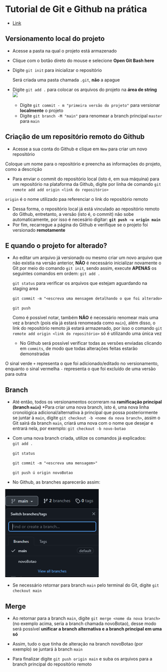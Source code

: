 # Tutorial de Git e Github na prática


* [Link](http://git-scm.com/downloads)

## Versionamento local do projeto
* Acesse a pasta na qual o projeto está armazenado 
* Clique com o botão direto do mouse e selecione **Open Git Bash here**
* Digite `git init` para inicializar o repositório
  
  Será criada uma pasta chamada `.git`, **não** a apague
* Digite `git add .` para colocar os arquivos do projeto na **área de string**  
  <img src="https://i1.wp.com/www.markus-gattol.name/misc/mm/si/content/git_git_add.png">
  * Digite `git commit - m "primeira versão do projeto"` para versionar **localmente** o projeto
  * Digite `git branch -M "main"` para renomear a branch principal `master` para `main` 

## Criação de um repositório remoto do Github
* Acesse a sua conta do Github e clique em `New` para criar um novo repositório

Coloque um nome para o repositório e preencha as informações do projeto, como a descrição
* Para enviar o commit do repositório local (isto é, em sua máquina) para um repositório na
plataforma da Github, digite por linha de comando `git remote add add origin <link do repositório>`

`origin` é o nome utilizado paa referenciar o link do repositório remoto

* Dessa forma, o repositório local já está vinculado ao repositório remoto do Github, entretanto, a versão (isto é, o commit) não sobe automaticamente, por isso é necesário digitar:
**`git push -u origin main`**
* Por fim, recarregue a página do Github e verifique se o projeto foi versionado **remotamente**

## E quando o projeto for alterado? 

* Ao editar um arquivo já versionado ou mesmo criar um novo arquivo que não existia na versão anterior, **NÃO** é necessário inicializar novamente o Git por meio do comando `git init`, sendo assim, execute **APENAS** os seguintes comandos em ordem:
    `git add .`

    `git status` para verificar os arquivos que estejam aguardando na staging area

    `git commit -m "<escreva uma mensagem detalhando o que foi alterado>`

    `git push`

    Como é possível notar, também **NÃO** é necessário renomear mais uma vez a branch (pois ela já estará renomeada como `main`), além disso, o link do repositório remoto já estará armazenado, por isso o comando `git remote add origin <link do repositório>` só é utilizando uma única vez

    * No Github será possível verificar todas as versões enviadas clicando em `commits`, de modo que todas alterações feitas estarão demonstradas

O sinal verde `+` representa o que foi adicionado/editado no versionamento, enquanto o sinal vermelha `-` representa o que foi excluído de uma versão para outra

## Branch 

* Até então, todos os versionamentos ocorreram na **ramificação principal (branch `main`)**
*Para criar uma nova branch, isto é, uma nova linha cronológica adicional/alternativa à principal que possa posteriormente se juntar à `main`, digite `git checkout -b <nome da nova branch>`, assim o Git sairá da branch `main`, criará uma nova com o nome que desejar e entrará nela, por exemplo: `git checkout -b novo-botao`
* Com uma nova branch criada, utilize os comandos já explicados:  
    `git add .`

    `git status`

    `git commit -m "<escreva uma mensagem>"`

    `git push ú origin novoBotao`

* No Github, as branches aparecerão assim:

<img src="img/imgBranch.PNG">

* Se necessário retornar para branch `main` pelo terminal do Git, digite `git checkout main`

## Merge

* Ao retornar para a branch `main`, digite `git merge <nome da nova branch>` (no exemplo acima, seria a branch chamada novoBotao), desse modo será possível **unificar a branch alternativa e a branch principal em uma só**

* Assim, tudo o que tinha de alteração na branch novoBotao (por exemplo) se juntará à branch `main`

* Para finalizar digite `git push origin main` e suba os arquivos para a branch principal do repositório remoto
